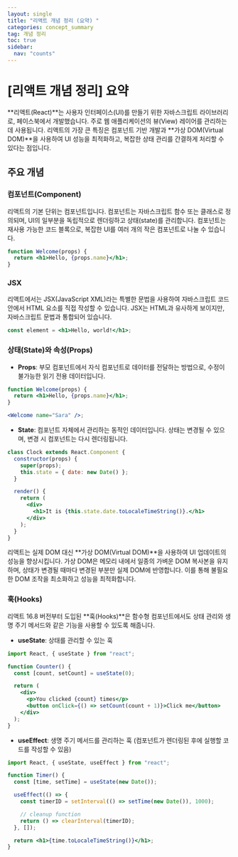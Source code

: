 ```yaml
---
layout: single
title: "리액트 개념 정리 (요약) "
categories: concept_summary
tag: 개념 정리
toc: true
sidebar:
  nav: "counts"
---
```


# [리액트 개념 정리] 요약

**리액트(React)**는 사용자 인터페이스(UI)를 만들기 위한 자바스크립트 라이브러리로, 페이스북에서 개발했습니다. 주로 웹 애플리케이션의 뷰(View) 레이어를 관리하는 데 사용됩니다.
리액트의 가장 큰 특징은 컴포넌트 기반 개발과 **가상 DOM(Virtual DOM)**을 사용하여 UI 성능을 최적화하고, 복잡한 상태 관리를 간결하게 처리할 수 있다는 점입니다.

## 주요 개념

### 컴포넌트(Component)

리액트의 기본 단위는 컴포넌트입니다. 컴포넌트는 자바스크립트 함수 또는 클래스로 정의되며, UI의 일부분을 독립적으로 렌더링하고 상태(state)를 관리합니다.
컴포넌트는 재사용 가능한 코드 블록으로, 복잡한 UI를 여러 개의 작은 컴포넌트로 나눌 수 있습니다.

```jsx
function Welcome(props) {
  return <h1>Hello, {props.name}</h1>;
}
```

### JSX

리액트에서는 JSX(JavaScript XML)라는 특별한 문법을 사용하여 자바스크립트 코드 안에서 HTML 요소를 직접 작성할 수 있습니다. JSX는 HTML과 유사하게 보이지만, 자바스크립트 문법과 통합되어 있습니다.

```jsx
const element = <h1>Hello, world!</h1>;
```

### 상태(State)와 속성(Props)

- **Props**: 부모 컴포넌트에서 자식 컴포넌트로 데이터를 전달하는 방법으로, 수정이 불가능한 읽기 전용 데이터입니다.

```jsx
function Welcome(props) {
  return <h1>Hello, {props.name}</h1>;
}

<Welcome name="Sara" />;
```

- **State**: 컴포넌트 자체에서 관리하는 동적인 데이터입니다. 상태는 변경될 수 있으며, 변경 시 컴포넌트는 다시 렌더링됩니다.

```jsx
class Clock extends React.Component {
  constructor(props) {
    super(props);
    this.state = { date: new Date() };
  }

  render() {
    return (
      <div>
        <h1>It is {this.state.date.toLocaleTimeString()}.</h1>
      </div>
    );
  }
}
```

리액트는 실제 DOM 대신 **가상 DOM(Virtual DOM)**을 사용하여 UI 업데이트의 성능을 향상시킵니다. 가상 DOM은 메모리 내에서 일종의 가벼운 DOM 복사본을 유지하며, 상태가 변경될 때마다 변경된 부분만 실제 DOM에 반영합니다. 이를 통해 불필요한 DOM 조작을 최소화하고 성능을 최적화합니다.

### 훅(Hooks)

리액트 16.8 버전부터 도입된 **훅(Hooks)**은 함수형 컴포넌트에서도 상태 관리와 생명 주기 메서드와 같은 기능을 사용할 수 있도록 해줍니다.

- **useState**: 상태를 관리할 수 있는 훅

```jsx
import React, { useState } from "react";

function Counter() {
  const [count, setCount] = useState(0);

  return (
    <div>
      <p>You clicked {count} times</p>
      <button onClick={() => setCount(count + 1)}>Click me</button>
    </div>
  );
}
```

- **useEffect**: 생명 주기 메서드를 관리하는 훅 (컴포넌트가 렌더링된 후에 실행할 코드를 작성할 수 있음)

```jsx
import React, { useState, useEffect } from "react";

function Timer() {
  const [time, setTime] = useState(new Date());

  useEffect(() => {
    const timerID = setInterval(() => setTime(new Date()), 1000);

    // cleanup function
    return () => clearInterval(timerID);
  }, []);

  return <h1>{time.toLocaleTimeString()}</h1>;
}
```
